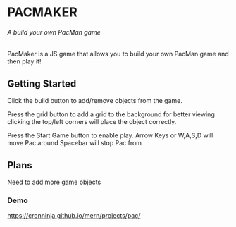 # PACMAKER
###### A build your own PacMan game

PacMaker is a JS game that allows you to build your own PacMan game and then play it!

## Getting Started
Click the build button to add/remove objects from the game.

Press the grid button to add a grid to the background for better viewing
clicking the top/left corners will place the object correctly.

Press the Start Game button to enable play.
Arrow Keys or W,A,S,D will move Pac around
Spacebar will stop Pac from 

## Plans
Need to add more game objects

### Demo
https://cronninja.github.io/mern/projects/pac/